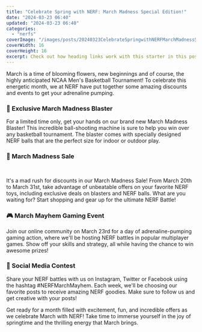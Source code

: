 ```yaml
---
title: "Celebrate Spring with NERF: March Madness Special Edition!"
date: "2024-03-23 06:40"
updated: "2024-03-23 06:40"
categories:
  - "nerfs"
coverImage: "/images/posts/20240323CelebrateSpringwithNERFMarchMadnessSpecialEdition_1.jpg"
coverWidth: 16
coverHeight: 16
excerpt: Check out how heading links work with this starter in this post.
---
```


<script>
  import { base } from '$app/paths';
</script>


March is a time of blooming flowers, new beginnings and of course, the highly anticipated NCAA Men's Basketball Tournament! To celebrate this energetic month, we at NERF have put together some amazing discounts and events to get your adrenaline pumping.

### 🏀 Exclusive March Madness Blaster

For a limited time only, get your hands on our brand new March Madness Blaster! This incredible ball-shooting machine is sure to help you win over any basketball tournament. The blaster comes with specially designed NERF balls that are the perfect size for indoor or outdoor play.

### 🎉 March Madness Sale


<img class="cover-image" src="{base}/images/posts/20240323CelebrateSpringwithNERFMarchMadnessSpecialEdition_2.jpg" alt="" style="aspect-ratio: 16 / 16;" width="16" height="16">

It's a mad rush for discounts in our March Madness Sale! From March 20th to March 31st, take advantage of unbeatable offers on your favorite NERF toys, including exclusive deals on blasters and NERF balls. What are you waiting for? Start shopping and gear up for the ultimate NERF Battle!

### 🎮 March Mayhem Gaming Event

Join our online community on March 23rd for a day of adrenaline-pumping gaming action, where we'll be hosting NERF battles in popular multiplayer games. Show off your skills and strategy, all while having the chance to win awesome prizes!

### 👥 Social Media Contest

Share your NERF battles with us on Instagram, Twitter or Facebook using the hashtag #NERFMarchMayhem. Each week, we'll be choosing our favorite posts to receive amazing NERF goodies. Make sure to follow us and get creative with your posts!

Get ready for a month filled with excitement, fun, and incredible offers as we celebrate March with NERF! Take time to immerse yourself in the joy of springtime and the thrilling energy that March brings.